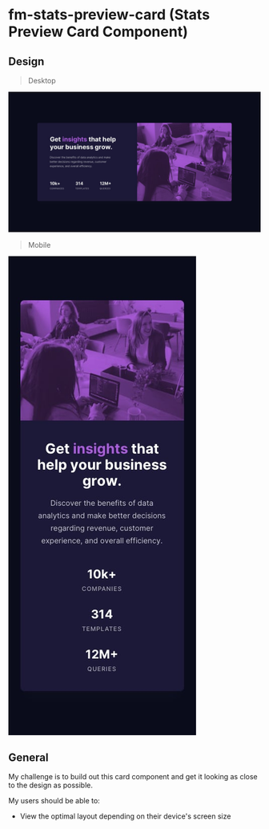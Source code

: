 # fm-stats-preview-card (Stats Preview Card Component)

## Design

> Desktop

![Desktop Design](./design/desktop-design.jpg)

> Mobile

![Mobile Design](./design/mobile-design.jpg)

## General

My challenge is to build out this card component and get it looking as close to the design as possible.

My users should be able to:

- View the optimal layout depending on their device's screen size